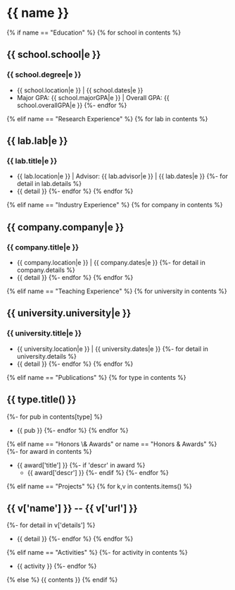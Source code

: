 # {{ name }}

{% if name == "Education" %}
{% for school in contents %}
## {{ school.school|e }}
### {{ school.degree|e }}
+ {{ school.location|e }} | {{ school.dates|e }}
+ Major GPA: {{ school.majorGPA|e }} | Overall GPA: {{ school.overallGPA|e }}
{%- endfor %}

{% elif name == "Research Experience" %}
{% for lab in contents %}
## {{ lab.lab|e }}
### {{ lab.title|e }}
+ {{ lab.location|e }} | Advisor: {{ lab.advisor|e }} | {{ lab.dates|e }}
{%- for detail in lab.details %}
+ {{ detail }}
{%- endfor %}
{% endfor %}

{% elif name == "Industry Experience" %}
{% for company in contents %}
## {{ company.company|e }}
### {{ company.title|e }}
+ {{ company.location|e }} | {{ company.dates|e }}
{%- for detail in company.details %}
+ {{ detail }}
{%- endfor %}
{% endfor %}

{% elif name == "Teaching Experience" %}
{% for university in contents %}
## {{ university.university|e }}
### {{ university.title|e }}
+ {{ university.location|e }} | {{ university.dates|e }}
{%- for detail in university.details %}
+ {{ detail }}
{%- endfor %}
{% endfor %}

{% elif name == "Publications" %}
{% for type in contents %}
## {{ type.title() }}

{%- for pub in contents[type] %}
+ {{ pub }}
{%- endfor %}
{% endfor %}

{% elif name == "Honors \\& Awards" or name == "Honors & Awards" %}
{%- for award in contents %}
+ {{ award['title'] }}
{%- if 'descr' in award %}
  + {{ award['descr'] }}
{%- endif %}
{%- endfor %}

{% elif name == "Projects" %}
{% for k,v in contents.items() %}
## {{ v['name'] }} -- {{ v['url'] }}
{%- for detail in v['details'] %}
+ {{ detail }}
{%- endfor %}
{% endfor %}

{% elif name == "Activities" %}
{%- for activity in contents %}
+ {{ activity }}
{%- endfor %}

{% else %}
{{ contents }}
{% endif %}

